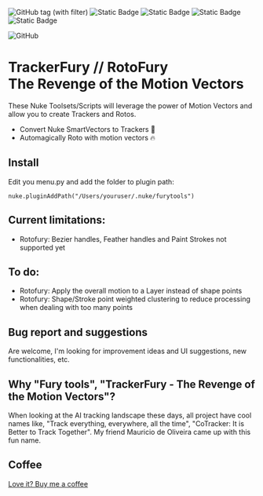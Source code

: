 ![GitHub tag (with filter)](https://img.shields.io/github/v/tag/magnoborgo/furytools)
![Static Badge](https://img.shields.io/badge/Nuke_v12-PASS-green) ![Static Badge](https://img.shields.io/badge/Nuke_v13-PASS-green) ![Static Badge](https://img.shields.io/badge/Nuke_v14-PASS-green) ![Static Badge](https://img.shields.io/badge/Nuke_v15-PASS-green) 

![GitHub](https://img.shields.io/github/license/magnoborgo/furytools)


# TrackerFury // RotoFury <br>The Revenge of the Motion Vectors<br>


These Nuke Toolsets/Scripts will leverage the power of Motion Vectors
and allow you to create Trackers and Rotos.

* Convert Nuke SmartVectors to Trackers 🤯
* Automagically Roto with motion vectors 🔥


## Install

Edit you menu.py and add the folder to plugin path:

`nuke.pluginAddPath("/Users/youruser/.nuke/furytools")`


## Current limitations:

* Rotofury: Bezier handles, Feather handles and Paint Strokes not supported yet

## To do:

* Rotofury: Apply the overall motion to a Layer instead of shape points
* Rotofury: Shape/Stroke point weighted clustering to reduce processing when dealing with too many points

## Bug report and suggestions

Are welcome, I'm looking for improvement ideas and UI suggestions, new functionalities, etc.

## Why "Fury tools", "TrackerFury - The Revenge of the Motion Vectors"?

When looking at the AI tracking landscape these days, all project have cool names like, "Track everything, everywhere, all the time", "CoTracker: It is Better to Track Together". My friend Mauricio de Oliveira came up with this fun name.

## Coffee
<a href="https://www.paypal.com/paypalme/MBORGO">Love it? Buy me a coffee</a>
